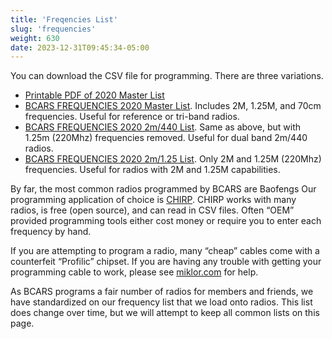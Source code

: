 ```yaml
---
title: 'Freqencies List'
slug: 'frequencies'
weight: 630
date: 2023-12-31T09:45:34-05:00
---
```


You can download the CSV file for programming. There are three variations.

- [Printable PDF of 2020 Master List](/files/BCARS-2020-Frequencies-bedfordrequencies-2020.pdf)
- [BCARS FREQUENCIES 2020 Master List](/files/BCARS-2020-Frequencies-bedfordrequencies-2020-BCARS-2020-Frequencies-bedfordrequencies-2020.csv). Includes 2M, 1.25M, and 70cm frequencies. Useful for reference or tri-band radios.
- [BCARS FREQUENCIES 2020 2m/440 List](/files/BCARS-2020-Frequencies-2m-440-BCARS-2020-Frequencies-bedfordrequencies-2020.csv). Same as above, but with 1.25m (220Mhz) frequencies removed. Useful for dual band 2m/440 radios.
- [BCARS FREQUENCIES 2020 2m/1.25 List](/files/BCARS-2020-Frequencies-2m-220.csv). Only 2M and 1.25M (220Mhz) frequencies. Useful for radios with 2M and 1.25M capabilities.

By far, the most common radios programmed by BCARS are Baofengs  Our programming application of choice is [CHIRP](http://chirp.danplanet.com/). CHIRP works with many radios, is free (open source), and can read in CSV files. Often “OEM” provided programming tools either cost money or require you to enter each frequency by hand.

If you are attempting to program a radio, many “cheap” cables come with a counterfeit “Profilic” chipset. If you are having any trouble with getting your programming cable to work, please see [miklor.com](http://www.miklor.com/COM/UV_Drivers.php) for help.

As BCARS programs a fair number of radios for members and friends, we have standardized on our frequency list that we load onto radios. This list does change over time, but we will attempt to keep all common lists on this page.